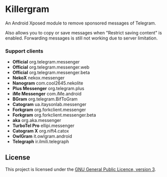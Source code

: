 # Killergram

An Android Xposed module to remove sponsored messages of Telegram.

Also allows you to copy or save messages when "Restrict saving content" is enabled. Forwarding messages is still not working due to server limitation.

### Support clients

- **Official** org.telegram.messenger
- **Official** org.telegram.messenger.web
- **Official** org.telegram.messenger.beta
- **NekoX** nekox.messenger
- **Nanogram** com.cool2645.nekolite
- **Plus Messenger** org.telegram.plus
- **iMe Messenger** com.iMe.android
- **BGram** org.telegram.BifToGram
- **Catogram** ua.itaysonlab.messenger
- **Forkgram** org.forkclient.messenger
- **Forkgram** org.forkclient.messenger.beta
- **aka** org.aka.messenger
- **TurboTel Pro** ellipi.messenger
- **Catogram X** org.nift4.catox
- **OwlGram** it.owlgram.android
- **Telegraph** ir.ilmili.telegraph

## License

This project is licensed under the [GNU General Public Licence, version 3](https://choosealicense.com/licenses/gpl-3.0/).
